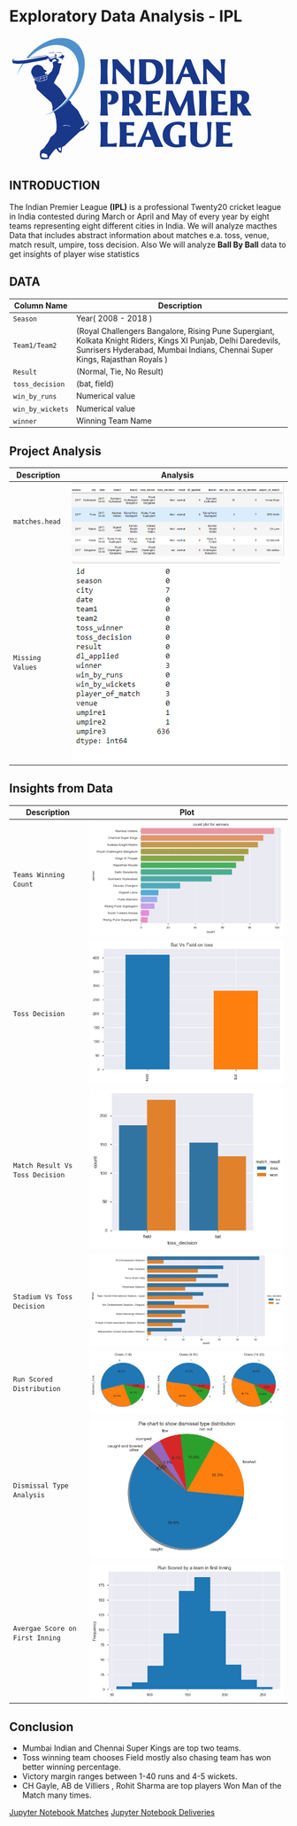 # Exploratory Data Analysis - IPL
![image.png](images/IPL_Logo.png)

## INTRODUCTION
The Indian Premier League __(IPL)__ is a professional Twenty20 cricket league in India contested during March or April and May of every year by eight teams representing eight different cities in India.
We will analyze macthes Data that includes abstract information about matches e.a. toss, venue, match result, umpire, toss decision.
Also We will analyze __Ball By Ball__ data to get insights of player wise statistics

## DATA
| Column Name | Description |
| --- | --- |
| `Season` | Year( 2008 - 2018 )|
| `Team1/Team2` | (Royal Challengers Bangalore, Rising Pune Supergiant, Kolkata Knight Riders, Kings XI Punjab, Delhi Daredevils, Sunrisers Hyderabad, Mumbai Indians, Chennai Super Kings, Rajasthan Royals )|
|`Result`| (Normal, Tie, No Result)|
|`toss_decision`|(bat, field)|
|`win_by_runs`| Numerical value |
|`win_by_wickets`|  Numerical value|
|`winner`| Winning Team Name |

## Project Analysis
| Description | Analysis |
| --- | --- |
| `matches.head` | ![image.png](images/matches_head.PNG)
| `Missing Values` | ![image.png](images/matches_missing_values.PNG)

## Insights from Data
| Description | Plot |
| --- | --- |
|`Teams Winning Count`| ![image.png](images/IPL-PPT-1.png)|
|`Toss Decision`| ![image.png](images/IPL-PPT-2.png)|
|`Match Result Vs Toss Decision`| ![image.png](images/IPL-PPT-3.png)|
|`Stadium Vs Toss Decision`| ![image.png](images/IPL-PPT-4.png)|
|`Run Scored Distribution`| ![image.png](images/IPL-PPT-7.png)|
|`Dismissal Type Analysis`| ![image.png](images/IPL-PPT-8.png)|
|`Avergae Score on First Inning`| ![image.png](images/IPL-PPT-9.png)|

## Conclusion
* Mumbai Indian and Chennai Super Kings are top two teams.
* Toss winning team chooses Field mostly also chasing team has won better winning percentage.
* Victory margin ranges between 1-40 runs and 4-5 wickets.
* CH Gayle, AB de Villiers , Rohit Sharma are top players Won Man of the Match many times.

[Jupyter Notebook Matches](./EDA%20-%20IPL%20Matches.ipynb)
[Jupyter Notebook Deliveries](./EDA%20-%20Deliveries%20-IPL.ipynb)
